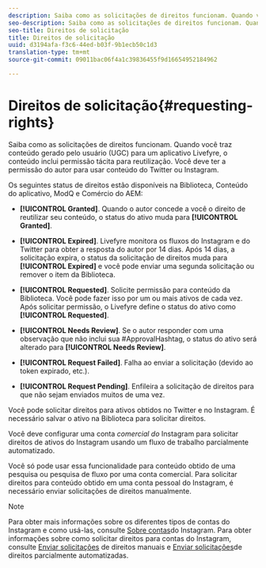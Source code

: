 ```yaml
---
description: Saiba como as solicitações de direitos funcionam. Quando você traz conteúdo gerado pelo usuário (UGC) para um aplicativo Livefyre, o conteúdo inclui permissão tácita para reutilização. Você deve ter a permissão do autor para usar conteúdo do Twitter ou Instagram.
seo-description: Saiba como as solicitações de direitos funcionam. Quando você traz conteúdo gerado pelo usuário (UGC) para um aplicativo Livefyre, o conteúdo inclui permissão tácita para reutilização. Você deve ter a permissão do autor para usar conteúdo do Twitter ou Instagram.
seo-title: Direitos de solicitação
title: Direitos de solicitação
uuid: d3194afa-f3c6-44ed-b03f-9b1ecb50c1d3
translation-type: tm+mt
source-git-commit: 09011bac06f4a1c39836455f9d16654952184962

---
```



# Direitos de solicitação{#requesting-rights}

Saiba como as solicitações de direitos funcionam. Quando você traz conteúdo gerado pelo usuário (UGC) para um aplicativo Livefyre, o conteúdo inclui permissão tácita para reutilização. Você deve ter a permissão do autor para usar conteúdo do Twitter ou Instagram.

Os seguintes status de direitos estão disponíveis na Biblioteca, Conteúdo do aplicativo, ModQ e Comércio do AEM:

* **[!UICONTROL Granted]**. Quando o autor concede a você o direito de reutilizar seu conteúdo, o status do ativo muda para **[!UICONTROL Granted]**.

* **[!UICONTROL Expired]**. Livefyre monitora os fluxos do Instagram e do Twitter para obter a resposta do autor por 14 dias. Após 14 dias, a solicitação expira, o status da solicitação de direitos muda para **[!UICONTROL Expired]** e você pode enviar uma segunda solicitação ou remover o item da Biblioteca.
* **[!UICONTROL Requested]**. Solicite permissão para conteúdo da Biblioteca. Você pode fazer isso por um ou mais ativos de cada vez. Após solicitar permissão, o Livefyre define o status do ativo como **[!UICONTROL Requested]**.
* **[!UICONTROL Needs Review]**. Se o autor responder com uma observação que não inclui sua #ApprovalHashtag, o status do ativo será alterado para **[!UICONTROL Needs Review]**.

* **[!UICONTROL Request Failed]**. Falha ao enviar a solicitação (devido ao token expirado, etc.).
* **[!UICONTROL Request Pending]**. Enfileira a solicitação de direitos para que não sejam enviados muitos de uma vez.

Você pode solicitar direitos para ativos obtidos no Twitter e no Instagram. É necessário salvar o ativo na Biblioteca para solicitar direitos.

Você deve configurar uma conta *comercial do* Instagram para solicitar direitos de ativos do Instagram usando um fluxo de trabalho parcialmente automatizado.

Você só pode usar essa funcionalidade para conteúdo obtido de uma pesquisa ou pesquisa de fluxo por uma conta comercial. Para solicitar direitos para conteúdo obtido em uma conta pessoal do Instagram, é necessário enviar solicitações de direitos manualmente.

>[!NOTE]
>
>Para obter mais informações sobre os diferentes tipos de contas do Instagram e como usá-las, consulte [Sobre contas](/help/using/c-users-creating-accounts-with-studio-access/t-configure-social-accout-instagram/c-about-instagram-accounts.md#c_about_instagram_accounts)do Instagram. Para obter informações sobre como solicitar direitos para contas do Instagram, consulte [Enviar solicitações](/help/using/c-how-requesting-rights-works/c-send-instagram-manual-rights-request.md#c_send_instagram_manual_rights_request) de direitos manuais e [Enviar solicitações](/help/using/c-how-requesting-rights-works/c-send-an-instagram-rights-request-from-the-library.md#c_send_an_instagram_rights_request_from_the_library)de direitos parcialmente automatizadas.

